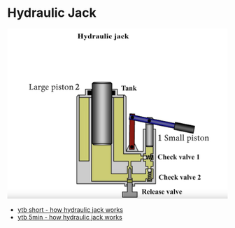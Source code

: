 # Hydraulic Jack

![](hydraulic-jack.png)

- [ytb short - how hydraulic jack works](https://www.youtube.com/shorts/ojCGIP2MlnA)
- [ytb 5min - how hydraulic jack works](https://www.youtube.com/watch?v=KDlIshNfHZA)